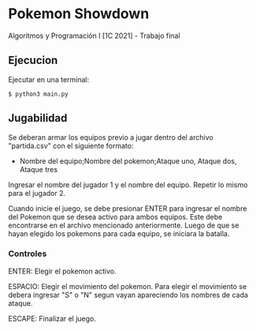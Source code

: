 # Pokemon Showdown

Algoritmos y Programación I [1C 2021] - Trabajo final 

## Ejecucion

Ejecutar en una terminal:

```
$ python3 main.py
```

## Jugabilidad

Se deberan armar los equipos previo a jugar dentro del archivo "partida.csv" con el siguiente formato:
- Nombre del equipo;Nombre del pokemon;Ataque uno, Ataque dos, Ataque tres


Ingresar el nombre del jugador 1 y el nombre del equipo. Repetir lo mismo para el jugador 2.

Cuando inicie el juego, se debe presionar ENTER para ingresar el nombre del Pokemon que se desea activo para ambos equipos. Este debe encontrarse en el archivo mencionado anteriormente. Luego de que se hayan elegido los pokemons para cada equipo, se iniciara la batalla.

### Controles

ENTER: Elegir el pokemon activo.

ESPACIO: Elegir el movimiento del pokemon. Para elegir el movimiento se debera ingresar "S" o "N" segun vayan apareciendo los nombres de cada ataque.

ESCAPE: Finalizar el juego.

